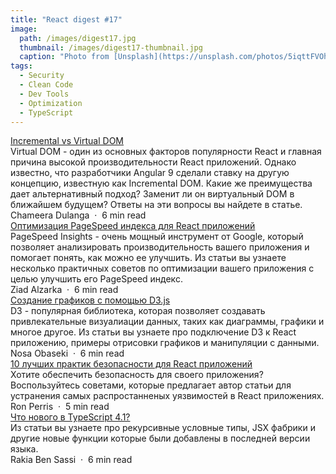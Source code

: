 ```yaml
---
title: "React digest #17"
image: 
  path: /images/digest17.jpg
  thumbnail: /images/digest17-thumbnail.jpg
  caption: "Photo from [Unsplash](https://unsplash.com/photos/5iqttFVOhWI)"
tags:
  - Security
  - Clean Code
  - Dev Tools
  - Optimization
  - TypeScript
---
```


<div class="digest">
    <a href="https://blog.bitsrc.io/incremental-vs-virtual-dom-eb7157e43dca">Incremental vs Virtual DOM</a>
    <div class="digest-desc">Virtual DOM - один из основных факторов популярности React и главная причина высокой производительности React приложений. Однако известно, что разработчики Angular 9 сделали ставку на другую концепцию, известную как Incremental DOM. Какие же преимущества дает альтернативный подход? Заменит ли он виртуальный DOM в ближайшем будущем? Ответы на эти вопросы вы найдете в статье.</div>
    <div class="digest-time">Chameera Dulanga &nbsp;&middot;&nbsp; 6 min read</div>
</div>

<div class="digest">
    <a href="https://thetuteur.com/optimize-react-apps-pagespeed-insights-score/">Оптимизация PageSpeed индекса для React приложений</a>
    <div class="digest-desc">PageSpeed Insights - очень мощный инструмент от Google, который позволяет анализировать производительность вашего приложения и помогает понять, как можно ее улучшить. Из статьи вы узнаете несколько практичных советов по оптимизации вашего приложения с целью улучшить его PageSpeed индекс.</div>
    <div class="digest-time">Ziad Alzarka &nbsp;&middot;&nbsp; 6 min read</div>
</div>

<div class="digest">
    <a href="https://blog.logrocket.com/data-visualization-in-react-using-react-d3-c35835af16d0/">Создание графиков с помощью D3.js</a>
    <div class="digest-desc">D3 - популярная библиотека, которая позволяет создавать привлекательные визуалиации данных, таких как диаграммы, графики и многое другое. Из статьи вы узнаете про подключение D3 к React приложению, примеры отрисовки графиков и манипуляции с данными.</div>
    <div class="digest-time">Nosa Obaseki &nbsp;&middot;&nbsp; 6 min read</div>
</div>

<div class="digest">
    <a href="https://snyk.io/blog/10-react-security-best-practices/?utm_source=reactdigest&utm_medium=web&utm_campaign=280">10 лучших практик безопасности для React приложений</a>
    <div class="digest-desc">Хотите обеспечить безопасность для своего приложения? Воспользуйтесь советами, которые предлагает автор статьи для устранения самых распростанненых уязвимостей в React приложениях.</div>
    <div class="digest-time">Ron Perris &nbsp;&middot;&nbsp; 5 min read</div>
</div>

<div class="digest">
    <a href="https://medium.com/better-programming/typescript-new-release-19f1238c6a68">Что нового в TypeScript 4.1?</a>
    <div class="digest-desc">Из статьи вы узнаете про рекурсивные условные типы, JSX фабрики и другие новые функции которые были добавлены в последней версии языка.</div>
    <div class="digest-time">Rakia Ben Sassi &nbsp;&middot;&nbsp; 6 min read</div>
</div>